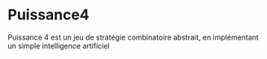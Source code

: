 # Puissance4
Puissance 4 est un jeu de stratégie combinatoire abstrait, en implémentant un simple intelligence artificiel
